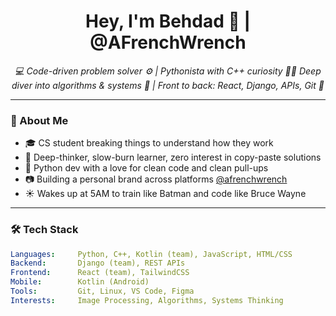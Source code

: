 <h1 align="center">Hey, I'm Behdad 👋 | @AFrenchWrench</h1>
<p align="center">
  <i>💻 Code-driven problem solver ⚙️ | Pythonista with C++ curiosity 🐍➕
    Deep diver into algorithms & systems 🧠 | Front to back: React, Django, APIs, Git 🔄</i>
</p>

---

### 🚀 About Me

- 🎓 CS student breaking things to understand how they work  
- 🧠 Deep-thinker, slow-burn learner, zero interest in copy-paste solutions  
- 🐍 Python dev with a love for clean code and clean pull-ups  
- 📷 Building a personal brand across platforms [@afrenchwrench](https://www.instagram.com/afrenchwrench)  
- ☀️ Wakes up at 5AM to train like Batman and code like Bruce Wayne  

---

### 🛠️ Tech Stack

```yaml
Languages:     Python, C++, Kotlin (team), JavaScript, HTML/CSS
Backend:       Django (team), REST APIs
Frontend:      React (team), TailwindCSS
Mobile:        Kotlin (Android)
Tools:         Git, Linux, VS Code, Figma
Interests:     Image Processing, Algorithms, Systems Thinking
